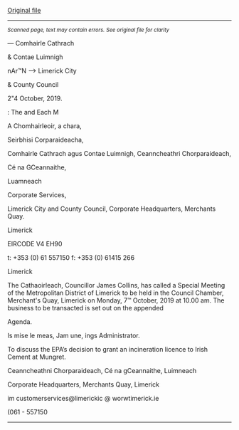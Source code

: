 [Original file](https://www.limerick.ie/sites/default/files/media/documents/2019-10/Agenda%20Special%20Meeting%20of%20Metropolitan%20District%20-%20Monday%2007.10.19.pdf)

---
*<small>Scanned page, text may contain errors. See original file for clarity</small>*  

— Comhairle Cathrach

& Contae Luimnigh

nAr™N
—> Limerick City

& County Council

2"4 October, 2019.

: The and Each M

A Chomhairleoir, a chara,

Seirbhisi Corparaideacha,

Comhairle Cathrach agus Contae Luimnigh,
Ceanncheathri Chorparaideach,

Cé na GCeannaithe,

Luamneach

Corporate Services,

Limerick City and County Council,
Corporate Headquarters,
Merchants Quay.

Limerick

EIRCODE V4 EH90

t: +353 (0) 61 557150
f: +353 (0) 61415 266

Limerick

The Cathaoirleach, Councillor James Collins, has called a Special Meeting of the Metropolitan
District of Limerick to be held in the Council Chamber, Merchant's Quay, Limerick on Monday,
7™ October, 2019 at 10.00 am. The business to be transacted is set out on the appended

Agenda.

Is mise le meas,
Jam une,
ings Administrator.

To discuss the EPA’s decision to grant an incineration licence to Irish Cement at
Mungret.

Ceanncheathni Chorparaideach, Cé na gCeannaithe, Luimneach

Corporate Headquarters, Merchants Quay, Limerick

im customerservices@limerickic
@ worwtimerick.ie

(061 - 557150


---
